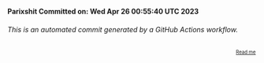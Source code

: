 **Parixshit Committed on: Wed Apr 26 00:55:40 UTC 2023** <!-- cc6b17cf-cad4-4eaf-b43f-47e8a6e8f76d -->

###### This is an automated commit generated by a GitHub Actions workflow.

<div align="right"><sub><sup><a href="https://github.com/Parixshit/AutoCommit.git">Read me</a></sup></sub></div>
